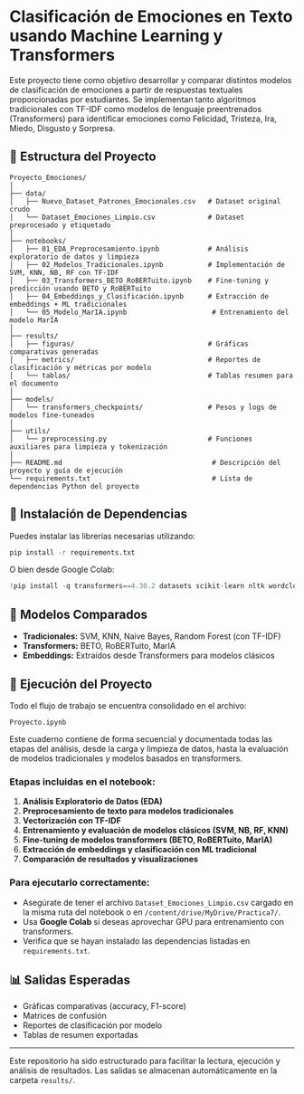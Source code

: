 
# Clasificación de Emociones en Texto usando Machine Learning y Transformers

Este proyecto tiene como objetivo desarrollar y comparar distintos modelos de clasificación de emociones a partir de respuestas textuales proporcionadas por estudiantes. Se implementan tanto algoritmos tradicionales con TF-IDF como modelos de lenguaje preentrenados (Transformers) para identificar emociones como Felicidad, Tristeza, Ira, Miedo, Disgusto y Sorpresa.

## 📁 Estructura del Proyecto

```
Proyecto_Emociones/
│
├── data/
│   ├── Nuevo_Dataset_Patrones_Emocionales.csv   # Dataset original crudo
│   └── Dataset_Emociones_Limpio.csv             # Dataset preprocesado y etiquetado
│
├── notebooks/
│   ├── 01_EDA_Preprocesamiento.ipynb            # Análisis exploratorio de datos y limpieza
│   ├── 02_Modelos_Tradicionales.ipynb           # Implementación de SVM, KNN, NB, RF con TF-IDF
│   ├── 03_Transformers_BETO_RoBERTuito.ipynb    # Fine-tuning y predicción usando BETO y RoBERTuito
│   ├── 04_Embeddings_y_Clasificación.ipynb      # Extracción de embeddings + ML tradicionales
│   └── 05_Modelo_MarIA.ipynb                     # Entrenamiento del modelo MarIA
│
├── results/
│   ├── figuras/                                 # Gráficas comparativas generadas
│   ├── metrics/                                 # Reportes de clasificación y métricas por modelo
│   └── tablas/                                  # Tablas resumen para el documento
│
├── models/
│   └── transformers_checkpoints/                # Pesos y logs de modelos fine-tuneados
│
├── utils/
│   └── preprocessing.py                         # Funciones auxiliares para limpieza y tokenización
│
├── README.md                                     # Descripción del proyecto y guía de ejecución
└── requirements.txt                              # Lista de dependencias Python del proyecto
```

## 🔧 Instalación de Dependencias

Puedes instalar las librerías necesarias utilizando:

```bash
pip install -r requirements.txt
```

O bien desde Google Colab:

```python
!pip install -q transformers==4.30.2 datasets scikit-learn nltk wordcloud
```

## 📌 Modelos Comparados

- **Tradicionales:** SVM, KNN, Naive Bayes, Random Forest (con TF-IDF)
- **Transformers:** BETO, RoBERTuito, MarIA
- **Embeddings:** Extraídos desde Transformers para modelos clásicos


## 🚀 Ejecución del Proyecto

Todo el flujo de trabajo se encuentra consolidado en el archivo:

```
Proyecto.ipynb
```

Este cuaderno contiene de forma secuencial y documentada todas las etapas del análisis, desde la carga y limpieza de datos, hasta la evaluación de modelos tradicionales y modelos basados en transformers.

### Etapas incluidas en el notebook:

1. **Análisis Exploratorio de Datos (EDA)**
2. **Preprocesamiento de texto para modelos tradicionales**
3. **Vectorización con TF-IDF**
4. **Entrenamiento y evaluación de modelos clásicos (SVM, NB, RF, KNN)**
5. **Fine-tuning de modelos transformers (BETO, RoBERTuito, MarIA)**
6. **Extracción de embeddings y clasificación con ML tradicional**
7. **Comparación de resultados y visualizaciones**

### Para ejecutarlo correctamente:

- Asegúrate de tener el archivo `Dataset_Emociones_Limpio.csv` cargado en la misma ruta del notebook o en `/content/drive/MyDrive/Practica7/`.
- Usa **Google Colab** si deseas aprovechar GPU para entrenamiento con transformers.
- Verifica que se hayan instalado las dependencias listadas en `requirements.txt`.


## 📊 Salidas Esperadas

- Gráficas comparativas (accuracy, F1-score)
- Matrices de confusión
- Reportes de clasificación por modelo
- Tablas de resumen exportadas

---

Este repositorio ha sido estructurado para facilitar la lectura, ejecución y análisis de resultados. Las salidas se almacenan automáticamente en la carpeta `results/`.

